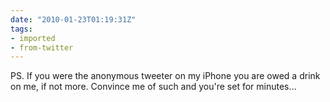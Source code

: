 ```yaml
---
date: "2010-01-23T01:19:31Z"
tags:
- imported
- from-twitter
---
```

PS. If you were the anonymous tweeter on my iPhone you are owed a drink on me, if not more. Convince me of such and you're set for minutes…
